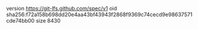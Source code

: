 version https://git-lfs.github.com/spec/v1
oid sha256:f72a158b698dd20e4aa43bf43943f2868f9369c74cecd9e98637571cde74bb00
size 8430
